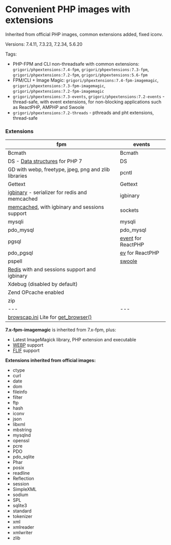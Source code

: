 # Convenient PHP images with extensions

Inherited from official PHP images, common extensions added, fixed iconv.

Versions: 7.4.11, 7.3.23, 7.2.34, 5.6.20

Tags:
* PHP-FPM and CLI non-threadsafe with common extensions: `grigori/phpextensions:7.4-fpm`, `grigori/phpextensions:7.3-fpm`, `grigori/phpextensions:7.2-fpm`, `grigori/phpextensions:5.6-fpm`
* FPM/CLI + Image Magic: `grigori/phpextensions:7.4-fpm-imagemagic`, `grigori/phpextensions:7.3-fpm-imagemagic`, `grigori/phpextensions:7.2-fpm-imagemagic`
* `grigori/phpextensions:7.3-events`, `grigori/phpextensions:7.2-events` - thread-safe, with event extensions, for non-blocking applications such as ReactPHP, AMPHP and Swoole
* `grigori/phpextensions:7.2-threads` - pthreads and pht extensions, thread-safe

### Extensions

| **fpm** | **events** |
|---|---|
| Bcmath | Bcmath |
| DS - [Data structures](http://php.net/manual/en/book.ds.php) for PHP 7 | DS |
| GD with webp, freetype, jpeg, png and zlib libraries | pcntl |
| Gettext | Gettext |
| [igbinary](https://github.com/igbinary/igbinary) - serializer for redis and memcached | igbinary |
| [memcached](https://github.com/php-memcached-dev/php-memcached/tree/php7), with igbinary and sessions support | sockets |
| mysqli | mysqli |
| pdo_mysql | pdo_mysql |
| pgsql | [event](http://php.net/manual/en/book.event.php) for ReactPHP |
| pdo_pgsql | [ev](http://php.net/manual/en/book.ev.php) for ReactPHP |
| pspell | [swoole](https://github.com/swoole/swoole-src) |
| [Redis](https://github.com/phpredis/phpredis) with and sessions support and igbinary |  |
| Xdebug (disabled by default) | |
| Zend OPcache enabled | |
| zip | |
|---|---|
| [browscap.ini](http://browscap.org/) Lite for [get_browser()](http://php.net/manual/en/function.get-browser.php) | |

**7.x-fpm-imagemagic** is inherited from 7.x-fpm, plus:
* Latest ImageMagick library, PHP extension and executable
* [WEBP](https://en.wikipedia.org/wiki/WebP) support
* [FLIF](https://en.wikipedia.org/wiki/Free_Lossless_Image_Format) support


**Extensions inherited from official images:**
* ctype
* curl
* date
* dom
* fileinfo
* filter
* ftp
* hash
* iconv
* json
* libxml
* mbstring
* mysqlnd
* openssl
* pcre
* PDO
* pdo_sqlite
* Phar
* posix
* readline
* Reflection
* session
* SimpleXML
* sodium
* SPL
* sqlite3
* standard
* tokenizer
* xml
* xmlreader
* xmlwriter
* zlib
